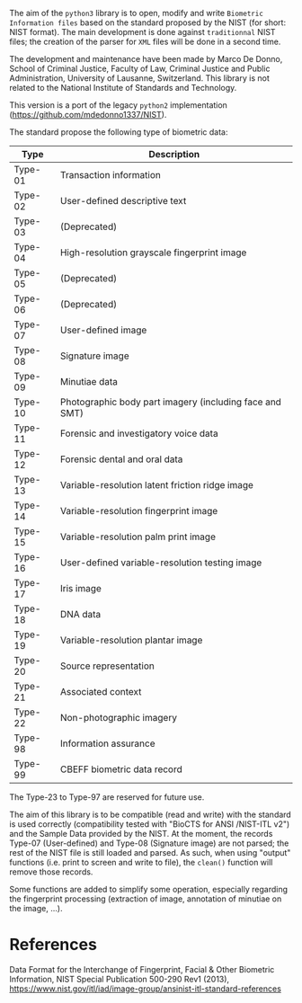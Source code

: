 The aim of the `python3` library is to open, modify and write `Biometric Information files` based on the standard proposed by the NIST (for short: NIST format).
The main development is done against `traditionnal` NIST files; the creation of the parser for `XML` files will be done in a second time.

The development and maintenance have been made by Marco De Donno, School of Criminal Justice, Faculty of Law, Criminal Justice and Public Administration, University of Lausanne, Switzerland. This library is not related to the National Institute of Standards and Technology.

This version is a port of the legacy `python2` implementation (https://github.com/mdedonno1337/NIST).

The standard propose the following type of biometric data:

| Type    | Description                                             |
| ------- | ------------------------------------------------------- |
| Type-01 | Transaction information                                 |
| Type-02 | User-defined descriptive text                           |
| Type-03 | (Deprecated)                                            |
| Type-04 | High-resolution grayscale fingerprint image             |
| Type-05 | (Deprecated)                                            |
| Type-06 | (Deprecated)                                            |
| Type-07 | User-defined image                                      |
| Type-08 | Signature image                                         |
| Type-09 | Minutiae data                                           |
| Type-10 | Photographic body part imagery (including face and SMT) |
| Type-11 | Forensic and investigatory voice data                   |
| Type-12 | Forensic dental and oral data                           |
| Type-13 | Variable-resolution latent friction ridge image         |
| Type-14 | Variable-resolution fingerprint image                   |
| Type-15 | Variable-resolution palm print image                    |
| Type-16 | User-defined variable-resolution testing image          |
| Type-17 | Iris image                                              |
| Type-18 | DNA data                                                |
| Type-19 | Variable-resolution plantar image                       |
| Type-20 | Source representation                                   |
| Type-21 | Associated context                                      |
| Type-22 | Non-photographic imagery                                |
| Type-98 | Information assurance                                   |
| Type-99 | CBEFF biometric data record                             |

The Type-23 to Type-97 are reserved for future use.

The aim of this library is to be compatible (read and write) with the standard is used correctly (compatibility tested with "BioCTS for ANSI /NIST-ITL v2") and the Sample Data provided by the NIST.
At the moment, the records Type-07 (User-defined) and Type-08 (Signature image) are not parsed; the rest of the NIST file is still loaded and parsed.
As such, when using "output" functions (i.e. print to screen and write to file), the `clean()` function will remove those records.

Some functions are added to simplify some operation, especially regarding the fingerprint processing (extraction of image, annotation of minutiae on the image, ...).

# References

Data Format for the Interchange of Fingerprint, Facial & Other Biometric Information, NIST Special Publication 500-290 Rev1 (2013), https://www.nist.gov/itl/iad/image-group/ansinist-itl-standard-references

